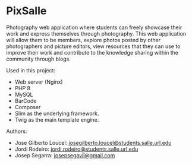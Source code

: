 # PixSalle
Photography web application where students can freely showcase their work and express themselves through photography. This web application will allow them to be members, explore photos posted by other photographers and picture editors, view resources that they can use to improve their work and contribute to the knowledge sharing within the community through blogs.

Used in this project:
- Web server (Nginx)
- PHP 8
- MySQL
- BarCode
- Composer
- Slim as the underlying framework.
- Twig as the main template engine.

Authors:
- Jose Gilberto Loucel: josegilberto.loucel@students.salle.url.edu
- Jordi Rodeiro: jordi.rodeiro@students.salle.url.edu
- Josep Segarra: josepsegavil@gmail.com
